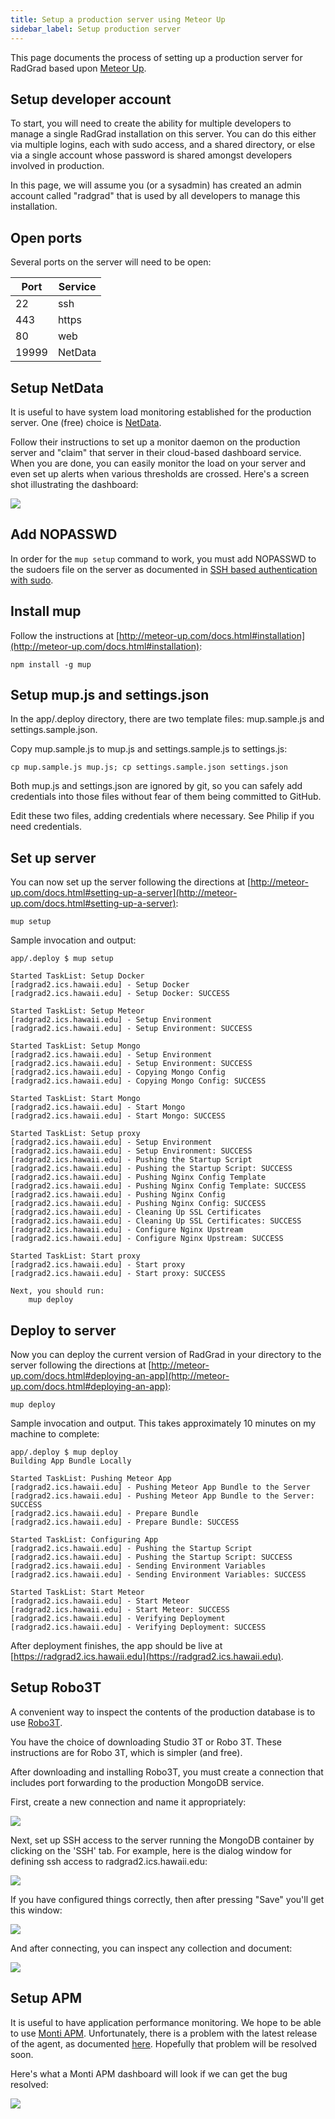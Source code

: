 ```yaml
---
title: Setup a production server using Meteor Up
sidebar_label: Setup production server
---
```


This page documents the process of setting up a production server for RadGrad based upon [Meteor Up](http://meteor-up.com).

## Setup developer account

To start, you will need to create the ability for multiple developers to manage a single RadGrad installation on this server.  You can do this either via multiple logins, each with sudo access, and a shared directory, or else via a single account whose password is shared amongst developers involved in production.

In this page, we will assume you (or a sysadmin) has created an admin account called "radgrad" that is used by all developers to manage this installation.

## Open ports

Several ports on the server will need to be open:

| Port | Service |
|------|---------|
| 22   | ssh     |
| 443  | https   |
|  80  | web     |
| 19999 | NetData |

## Setup NetData

It is useful to have system load monitoring established for the production server.  One (free) choice is [NetData](https://www.netdata.cloud/).

Follow their instructions to set up a monitor daemon on the production server and "claim" that server in their cloud-based dashboard service.  When you are done, you can easily monitor the load on your server and even set up alerts when various thresholds are crossed. Here's a screen shot illustrating the dashboard:

![](/img/deployment/netdata-dashboard.png)

## Add NOPASSWD

In order for the `mup setup` command to work, you must add NOPASSWD to the sudoers file on the server as documented in [SSH based authentication with sudo](https://github.com/zodern/meteor-up/blob/ee017150591f53f7f85d0a4081a1b6018230e437/README.md#ssh-based-authentication-with-sudo).

## Install mup

Follow the instructions at [http://meteor-up.com/docs.html#installation](http://meteor-up.com/docs.html#installation):

```shell
npm install -g mup
```

## Setup mup.js and settings.json

In the app/.deploy directory, there are two template files: mup.sample.js and settings.sample.json.

Copy mup.sample.js to mup.js and settings.sample.js to settings.js:

```shell
cp mup.sample.js mup.js; cp settings.sample.json settings.json
```

Both mup.js and settings.json are ignored by git, so you can safely add credentials into those files without fear of them being committed to GitHub.

Edit these two files, adding credentials where necessary.  See Philip if you need credentials.

## Set up server

You can now set up the server following the directions at [http://meteor-up.com/docs.html#setting-up-a-server](http://meteor-up.com/docs.html#setting-up-a-server):

```shell
mup setup
```
Sample invocation and output:

```shell
app/.deploy $ mup setup

Started TaskList: Setup Docker
[radgrad2.ics.hawaii.edu] - Setup Docker
[radgrad2.ics.hawaii.edu] - Setup Docker: SUCCESS

Started TaskList: Setup Meteor
[radgrad2.ics.hawaii.edu] - Setup Environment
[radgrad2.ics.hawaii.edu] - Setup Environment: SUCCESS

Started TaskList: Setup Mongo
[radgrad2.ics.hawaii.edu] - Setup Environment
[radgrad2.ics.hawaii.edu] - Setup Environment: SUCCESS
[radgrad2.ics.hawaii.edu] - Copying Mongo Config
[radgrad2.ics.hawaii.edu] - Copying Mongo Config: SUCCESS

Started TaskList: Start Mongo
[radgrad2.ics.hawaii.edu] - Start Mongo
[radgrad2.ics.hawaii.edu] - Start Mongo: SUCCESS

Started TaskList: Setup proxy
[radgrad2.ics.hawaii.edu] - Setup Environment
[radgrad2.ics.hawaii.edu] - Setup Environment: SUCCESS
[radgrad2.ics.hawaii.edu] - Pushing the Startup Script
[radgrad2.ics.hawaii.edu] - Pushing the Startup Script: SUCCESS
[radgrad2.ics.hawaii.edu] - Pushing Nginx Config Template
[radgrad2.ics.hawaii.edu] - Pushing Nginx Config Template: SUCCESS
[radgrad2.ics.hawaii.edu] - Pushing Nginx Config
[radgrad2.ics.hawaii.edu] - Pushing Nginx Config: SUCCESS
[radgrad2.ics.hawaii.edu] - Cleaning Up SSL Certificates
[radgrad2.ics.hawaii.edu] - Cleaning Up SSL Certificates: SUCCESS
[radgrad2.ics.hawaii.edu] - Configure Nginx Upstream
[radgrad2.ics.hawaii.edu] - Configure Nginx Upstream: SUCCESS

Started TaskList: Start proxy
[radgrad2.ics.hawaii.edu] - Start proxy
[radgrad2.ics.hawaii.edu] - Start proxy: SUCCESS

Next, you should run:
    mup deploy
```
## Deploy to server

Now you can deploy the current version of RadGrad in your directory to the server following the directions at [http://meteor-up.com/docs.html#deploying-an-app](http://meteor-up.com/docs.html#deploying-an-app):

```shell
mup deploy
```

Sample invocation and output. This takes approximately 10 minutes on my machine to complete:

```shell
app/.deploy $ mup deploy
Building App Bundle Locally

Started TaskList: Pushing Meteor App
[radgrad2.ics.hawaii.edu] - Pushing Meteor App Bundle to the Server
[radgrad2.ics.hawaii.edu] - Pushing Meteor App Bundle to the Server: SUCCESS
[radgrad2.ics.hawaii.edu] - Prepare Bundle
[radgrad2.ics.hawaii.edu] - Prepare Bundle: SUCCESS

Started TaskList: Configuring App
[radgrad2.ics.hawaii.edu] - Pushing the Startup Script
[radgrad2.ics.hawaii.edu] - Pushing the Startup Script: SUCCESS
[radgrad2.ics.hawaii.edu] - Sending Environment Variables
[radgrad2.ics.hawaii.edu] - Sending Environment Variables: SUCCESS

Started TaskList: Start Meteor
[radgrad2.ics.hawaii.edu] - Start Meteor
[radgrad2.ics.hawaii.edu] - Start Meteor: SUCCESS
[radgrad2.ics.hawaii.edu] - Verifying Deployment
[radgrad2.ics.hawaii.edu] - Verifying Deployment: SUCCESS

```

After deployment finishes, the app should be live at [https://radgrad2.ics.hawaii.edu](https://radgrad2.ics.hawaii.edu).


## Setup Robo3T

A convenient way to inspect the contents of the production database is to use [Robo3T](https://robomongo.org/).

You have the choice of downloading Studio 3T or Robo 3T.  These instructions are for Robo 3T, which is simpler (and free).

After downloading and installing Robo3T, you must create a connection that includes port forwarding to the production MongoDB service.

First, create a new connection and name it appropriately:

![](/img/deployment/robo3t-account-config.png)

Next, set up SSH access to the server running the MongoDB container by clicking on the 'SSH' tab. For example, here is the dialog window for defining ssh access to radgrad2.ics.hawaii.edu:

![](/img/deployment/robo3t-ssh-config.png)

If you have configured things correctly, then after pressing "Save" you'll get this window:

![](/img/deployment/robo3t-connect.png)

And after connecting, you can inspect any collection and document:

![](/img/deployment/robo3t-dashboard.png)




## Setup APM

It is useful to have application performance monitoring.  We hope to be able to use [Monti APM](https://montiapm.com/). Unfortunately, there is a problem with the latest release of the agent, as documented [here](https://github.com/monti-apm/monti-apm-agent/issues/14#issuecomment-701714047). Hopefully that problem will be resolved soon.

Here's what a Monti APM dashboard will look if we can get the bug resolved:

![](/img/deployment/monti-apm-dashboard.png)









